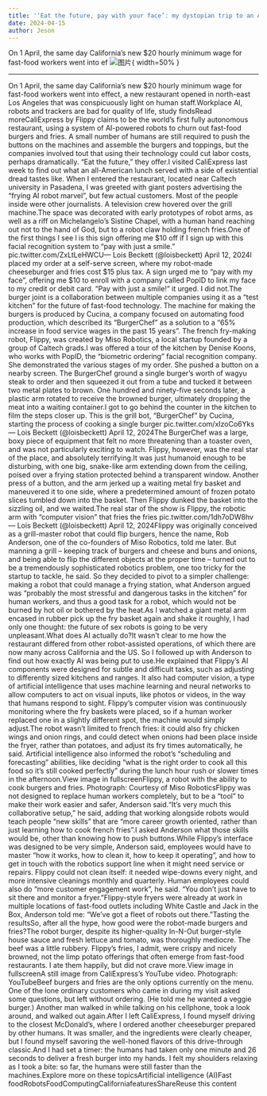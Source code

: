 ```yaml
---
title: '‘Eat the future, pay with your face’: my dystopian trip to an AI burger joint'
date: 2024-04-15
author: Jeson
---
```


On 1 April, the same day California’s new $20 hourly minimum wage for fast-food workers went into ef
![图片](https://i.guim.co.uk/img/media/5985b5ff29b11d4c86423e338a060d5db57560e5/108_0_4795_2880/master/4795.jpg){ width=50% }

---
On 1 April, the same day California’s new $20 hourly minimum wage for fast-food workers went into effect, a new restaurant opened in north-east Los Angeles that was conspicuously light on human staff.Workplace AI, robots and trackers are bad for quality of life, study findsRead moreCaliExpress by Flippy claims to be the world’s first fully autonomous restaurant, using a system of AI-powered robots to churn out fast-food burgers and fries. A small number of humans are still required to push the buttons on the machines and assemble the burgers and toppings, but the companies involved tout that using their technology could cut labor costs, perhaps dramatically. “Eat the future,” they offer.I visited CaliExpress last week to find out what an all-American lunch served with a side of existential dread tastes like. When I entered the restaurant, located near Caltech university in Pasadena, I was greeted with giant posters advertising the “frying AI robot marvel”, but few actual customers. Most of the people inside were other journalists. A television crew hovered over the grill machine.The space was decorated with early prototypes of robot arms, as well as a riff on Michelangelo’s Sistine Chapel, with a human hand reaching out not to the hand of God, but to a robot claw holding french fries.One of the first things I see l is this sign offering me $10 off if I sign up with this facial recognition system to “pay with just a smile.” pic.twitter.com/ZxLtLeHWCU— Lois Beckett (@loisbeckett) April 12, 2024I placed my order at a self-serve screen, where my robot-made cheeseburger and fries cost $15 plus tax. A sign urged me to “pay with my face”, offering me $10 to enroll with a company called PopID to link my face to my credit or debit card. “Pay with just a smile!” it urged. I did not.The burger joint is a collaboration between multiple companies using it as a “test kitchen” for the future of fast-food technology. The machine for making the burgers is produced by Cucina, a company focused on automating food production, which described its “BurgerChef” as a solution to a “65% increase in food service wages in the past 15 years”. The french fry-making robot, Flippy, was created by Miso Robotics, a local startup founded by a group of Caltech grads.I was offered a tour of the kitchen by Denise Koons, who works with PopID, the “biometric ordering” facial recognition company. She demonstrated the various stages of my order. She pushed a button on a nearby screen. The BurgerChef ground a single burger’s worth of wagyu steak to order and then squeezed it out from a tube and tucked it between two metal plates to brown. One hundred and ninety-five seconds later, a plastic arm rotated to receive the browned burger, ultimately dropping the meat into a waiting container.I got to go behind the counter in the kitchen to film the steps closer up. This is the grill bot, “BurgerChef” by Cucina, starting the process of cooking a single burger pic.twitter.com/xIzoCo6Yks— Lois Beckett (@loisbeckett) April 12, 2024The BurgerChef was a large, boxy piece of equipment that felt no more threatening than a toaster oven, and was not particularly exciting to watch. Flippy, however, was the real star of the place, and absolutely terrifying.It was just humanoid enough to be disturbing, with one big, snake-like arm extending down from the ceiling, poised over a frying station protected behind a transparent window. Another press of a button, and the arm jerked up a waiting metal fry basket and maneuvered it to one side, where a predetermined amount of frozen potato slices tumbled down into the basket. Then Flippy dunked the basket into the sizzling oil, and we waited.The real star of the show is Flippy, the robotic arm with “computer vision” that fries the fries pic.twitter.com/1dh7oDW8hv— Lois Beckett (@loisbeckett) April 12, 2024Flippy was originally conceived as a grill-master robot that could flip burgers, hence the name, Rob Anderson, one of the co-founders of Miso Robotics, told me later. But manning a grill – keeping track of burgers and cheese and buns and onions, and being able to flip the different objects at the proper time – turned out to be a tremendously sophisticated robotics problem, one too tricky for the startup to tackle, he said. So they decided to pivot to a simpler challenge: making a robot that could manage a frying station, what Anderson argued was “probably the most stressful and dangerous tasks in the kitchen” for human workers, and thus a good task for a robot, which would not be burned by hot oil or bothered by the heat.As I watched a giant metal arm encased in rubber pick up the fry basket again and shake it roughly, I had only one thought: the future of sex robots is going to be very unpleasant.What does AI actually do?It wasn’t clear to me how the restaurant differed from other robot-assisted operations, of which there are now many across California and the US. So I followed up with Anderson to find out how exactly AI was being put to use.He explained that Flippy’s AI components were designed for subtle and difficult tasks, such as adjusting to differently sized kitchens and ranges. It also had computer vision, a type of artificial intelligence that uses machine learning and neural networks to allow computers to act on visual inputs, like photos or videos, in the way that humans respond to sight. Flippy’s computer vision was continuously monitoring where the fry baskets were placed, so if a human worker replaced one in a slightly different spot, the machine would simply adjust.The robot wasn’t limited to french fries: it could also fry chicken wings and onion rings, and could detect when onions had been place inside the fryer, rather than potatoes, and adjust its fry times automatically, he said. Artificial intelligence also informed the robot’s “scheduling and forecasting” abilities, like deciding “what is the right order to cook all this food so it’s still cooked perfectly” during the lunch hour rush or slower times in the afternoon.View image in fullscreenFlippy, a robot with the ability to cook burgers and fries. Photograph: Courtesy of Miso RoboticsFlippy was not designed to replace human workers completely, but to be a “tool” to make their work easier and safer, Anderson said.“It’s very much this collaborative setup,” he said, adding that working alongside robots would teach people “new skills” that are “more career growth oriented, rather than just learning how to cook french fries”.I asked Anderson what those skills would be, other than knowing how to push buttons.While Flippy’s interface was designed to be very simple, Anderson said, employees would have to master “how it works, how to clean it, how to keep it operating”, and how to get in touch with the robotics support line when it might need service or repairs. Flippy could not clean itself: it needed wipe-downs every night, and more intensive cleanings monthly and quarterly. Human employees could also do “more customer engagement work”, he said. “You don’t just have to sit there and monitor a fryer.”Flippy-style fryers were already at work in multiple locations of fast-food outlets including White Castle and Jack in the Box, Anderson told me: “We’ve got a fleet of robots out there.”Tasting the resultsSo, after all the hype, how good were the robot-made burgers and fries?The robot burger, despite its higher-quality In-N-Out burger-style house sauce and fresh lettuce and tomato, was thoroughly mediocre. The beef was a little rubbery. Flippy’s fries, I admit, were crispy and nicely browned, not the limp potato offerings that often emerge from fast-food restaurants. I ate them happily, but did not crave more.View image in fullscreenA still image from CaliExpress’s YouTube video. Photograph: YouTubeBeef burgers and fries are the only options currently on the menu. One of the lone ordinary customers who came in during my visit asked some questions, but left without ordering. (He told me he wanted a veggie burger.) Another man walked in while talking on his cellphone, took a look around, and walked out again.After I left CaliExpress, I found myself driving to the closest McDonald’s, where I ordered another cheeseburger prepared by other humans. It was smaller, and the ingredients were clearly cheaper, but I found myself savoring the well-honed flavors of this drive-through classic.And I had set a timer: the humans had taken only one minute and 26 seconds to deliver a fresh burger into my hands. I felt my shoulders relaxing as I took a bite: so far, the humans were still faster than the machines.Explore more on these topicsArtificial intelligence (AI)Fast foodRobotsFoodComputingCaliforniafeaturesShareReuse this content